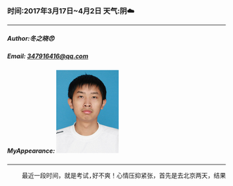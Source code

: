 ### 时间:2017年3月17日~4月2日 天气:阴:cloud:
-----
#####   Author:冬之晓:angry:
#####   Email: 347916416@qq.com
#####   MyAppearance: ![MyAppearance](../MyPicture.JPG "我的头像")
----------

<pre>
    最近一段时间，就是考试,好不爽！心情压抑紧张，首先是去北京两天，结果就花了好多钱，不过和凯子见了一面，顺便转了转北京。然后回家一趟，准备过一周去西安考试，结果在家感冒了。最后在西安考试了几天，住在小崔那里，考完试直接去找工作了，然后就一家单位给我回复，还只有6k工资，最后我就没有去。直接回家了。
</pre>
